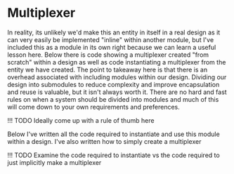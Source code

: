 # Multiplexer

In reality, its unlikely we'd make this an entity in itself in a real design as it can very easily be implemented "inline" within another module, but I've included this as a module in its own right because we can learn a useful lesson here.  Below there is code showing a multiplexer created "from scratch" within a design as well as code instantiating a multiplexer from the entity we have created.  The point to takeaway here is that there is an overhead associated with including modules within our design.  Dividing our design into submodules to reduce complexity and improve encapsulation and reuse is valuable, but it isn't always worth it.  There are no hard and fast rules on when a system should be divided into modules and much of this will come down to your own requirements and preferences.

!!! TODO
    Ideally come up with a rule of thumb here

Below I've written all the code required to instantiate and use this module within a design.  I've also written how to simply create a multiplexer

!!! TODO
    Examine the code required to instantiate vs the code required to just implicitly make a multiplexer

